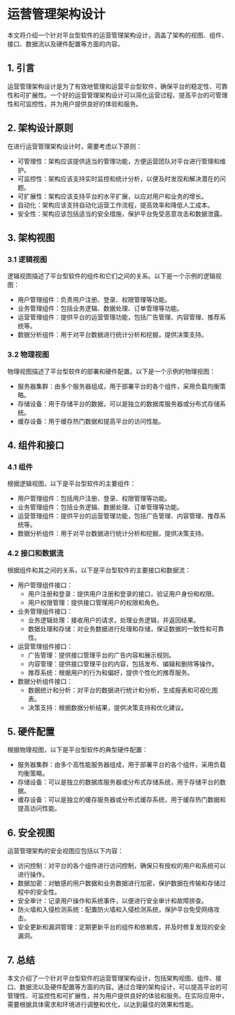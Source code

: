 # 运营管理架构设计

本文将介绍一个针对平台型软件的运营管理架构设计，涵盖了架构的视图、组件、接口、数据流以及硬件配置等方面的内容。

## 1. 引言

运营管理架构设计是为了有效地管理和运营平台型软件，确保平台的稳定性、可靠性和可扩展性。一个好的运营管理架构设计可以简化运营过程、提高平台的可管理性和可监控性，并为用户提供良好的体验和服务。

## 2. 架构设计原则

在进行运营管理架构设计时，需要考虑以下原则：

- 可管理性：架构应该提供适当的管理功能，方便运营团队对平台进行管理和维护。
- 可监控性：架构应该支持实时监控和统计分析，以便及时发现和解决潜在的问题。
- 可扩展性：架构应该支持平台的水平扩展，以应对用户和业务的增长。
- 自动化：架构应该支持自动化运营工作流程，提高效率和降低人工成本。
- 安全性：架构应该包括适当的安全措施，保护平台免受恶意攻击和数据泄露。

## 3. 架构视图

### 3.1 逻辑视图

逻辑视图描述了平台型软件的组件和它们之间的关系。以下是一个示例的逻辑视图：

- 用户管理组件：负责用户注册、登录、权限管理等功能。
- 业务管理组件：包括业务逻辑、数据处理、订单管理等功能。
- 运营管理组件：提供平台的运营管理功能，包括广告管理、内容管理、推荐系统等。
- 数据分析组件：用于对平台数据进行统计分析和挖掘，提供决策支持。

### 3.2 物理视图

物理视图描述了平台型软件的部署和硬件配置。以下是一个示例的物理视图：

- 服务器集群：由多个服务器组成，用于部署平台的各个组件，采用负载均衡策略。
- 存储设备：用于存储平台的数据，可以是独立的数据库服务器或分布式存储系统。
- 缓存设备：用于缓存热门数据和提高平台的访问性能。

## 4. 组件和接口

### 4.1 组件

根据逻辑视图，以下是平台型软件的主要组件：

- 用户管理组件：包括用户注册、登录、权限管理等功能。
- 业务管理组件：包括业务逻辑、数据处理、订单管理等功能。
- 运营管理组件：提供平台的运营管理功能，包括广告管理、内容管理、推荐系统等。
- 数据分析组件：用于对平台数据进行统计分析和挖掘，提供决策支持。

### 4.2 接口和数据流

根据组件和其之间的关系，以下是平台型软件的主要接口和数据流：

- 用户管理组件接口：
  - 用户注册和登录：提供用户注册和登录的接口，验证用户身份和权限。
  - 用户权限管理：提供接口管理用户的权限和角色。
- 业务管理组件接口：
  - 业务逻辑处理：接收用户的请求，处理业务逻辑，并返回结果。
  - 数据处理和存储：对业务数据进行处理和存储，保证数据的一致性和可靠性。
- 运营管理组件接口：
  - 广告管理：提供接口管理平台的广告内容和展示规则。
  - 内容管理：提供接口管理平台的内容，包括发布、编辑和删除等操作。
  - 推荐系统：根据用户的行为和偏好，提供个性化的推荐服务。
- 数据分析组件接口：
  - 数据统计和分析：对平台的数据进行统计和分析，生成报表和可视化图表。
  - 决策支持：根据数据分析结果，提供决策支持和优化建议。

## 5. 硬件配置

根据物理视图，以下是平台型软件的典型硬件配置：

- 服务器集群：由多个高性能服务器组成，用于部署平台的各个组件，采用负载均衡策略。
- 存储设备：可以是独立的数据库服务器或分布式存储系统，用于存储平台的数据。
- 缓存设备：可以是独立的缓存服务器或分布式缓存系统，用于缓存热门数据和提高访问性能。

## 6. 安全视图

运营管理架构的安全视图应包括以下内容：

- 访问控制：对平台的各个组件进行访问控制，确保只有授权的用户和系统可以进行操作。
- 数据加密：对敏感的用户数据和业务数据进行加密，保护数据在传输和存储过程中的安全性。
- 安全审计：记录用户操作和系统事件，以便进行安全审计和故障排查。
- 防火墙和入侵检测系统：配置防火墙和入侵检测系统，保护平台免受网络攻击。
- 安全更新和漏洞管理：定期更新平台的组件和依赖库，并及时修复发现的安全漏洞。

## 7. 总结

本文介绍了一个针对平台型软件的运营管理架构设计，包括架构视图、组件、接口、数据流以及硬件配置等方面的内容。通过合理的架构设计，可以提高平台的可管理性、可监控性和可扩展性，并为用户提供良好的体验和服务。在实际应用中，需要根据具体需求和环境进行调整和优化，以达到最佳的效果和性能。